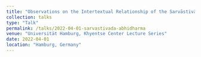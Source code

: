 ```yaml
---
title: "Observations on the Intertextual Relationship of the Sarvāstivāda Abhidharma Literature preserved in Chinese Translation"
collection: talks
type: "Talk"
permalink: /talks/2022-04-01-sarvastivada-abhidharma
venue: "Universität Hamburg, Khyentse Center Lecture Series"
date: 2022-04-01
location: "Hamburg, Germany"
---
```

